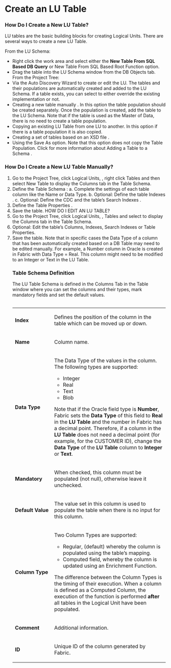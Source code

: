 # Create an LU Table

### How Do I Create a New LU Table?
LU tables are the basic building blocks for creating Logical Units. There are several ways to create a new LU Table.

From the LU Schema:

*	Right click the work area and select either the **New Table From SQL Based DB Query** or New Table From SQL Based Root Function  option.
*	Drag the table into the LU Schema window from the DB Objects tab. 
From the Project Tree: 
*	Via the Auto Discovery Wizard  to create or edit the LU. The tables and their populations are automatically created and added to the LU Schema. If a table exists, you can select to either override the existing implementation or not.
*	Creating a new table manually . In this option the table population should be created separately. Once the population is created, add the table to the LU Schema. Note that if the table is used as the Master of Data, there is no need to create a table population.
*	Copying an existing LU Table from one LU to another. In this option if there is a table population it is also copied. 
*	Creating a set of tables based on an XSD file .
*	Using the Save As option. Note that this option does not copy the Table Population.
Click for more information about Adding a Table to a Schema .
 
### How Do I Create a New LU Table Manually?  
1.	Go to the Project Tree, click Logical Units, <LU Name>, right click Tables and then select New Table to display the Columns tab in the Table Schema.
2.	Define the Table Schema :
a.	Complete the settings of each table column like the Name or Data Type.
b.	Optional: Define the table Indexes .
c.	Optional: Define the CDC and the table’s Search Indexes .
3.	Define the Table Properties . 
4.	Save the table.
HOW DO I EDIT AN LU TABLE? 
1.	Go to the Project Tree, click Logical Units, <LU Name>, Tables and select <Table Name> to display the Columns tab in the Table Schema.
2.	Optional: Edit the table’s Columns, Indexes, Search Indexes or Table Properties.
3.	Save the table.
Note that in specific cases the Data Type of a column that has been automatically created based on a DB Table may need to be edited manually. For example, a Number column in Oracle is created in Fabric with Data Type = Real. This column might need to be modified to an Integer or Text in the LU Table.

### Table Schema Definition  
The LU Table Schema is defined in the Columns Tab in the Table window where you can set the columns and their types, mark mandatory fields and set the default values. 

<table width="623">
<tbody>
<tr>
<td width="122">
<p><strong>Index</strong></p>
</td>
<td width="502">
<p>Defines the position of the column in the table which can be moved up or down.</p>
</td>
</tr>
<tr>
<td width="122">
<p><strong>Name</strong></p>
</td>
<td width="502">
<p>Column name.</p>
</td>
</tr>
<tr>
<td width="122">
<p><strong>Data Type</strong></p>
</td>
<td width="502">
<p>The Data Type of the values in the column. The following types are supported:</p>
<ul>
<li>Integer</li>
<li>Real</li>
<li>Text</li>
<li>Blob</li>
</ul>
<p>Note that if the Oracle field type is <strong>Number</strong>, Fabric sets the <strong>Data Type</strong> of this field to <strong>Real</strong> in the <strong>LU Table</strong> and the number in Fabric has a decimal point. Therefore, if a column in the <strong>LU Table</strong> does not need a decimal point (for example, for the CUSTOMER ID), change the <strong>Data Type</strong> of the <strong>LU Table</strong> column to <strong>Integer</strong> or <strong>Text</strong>.</p>
</td>
</tr>
<tr>
<td width="122">
<p><strong>Mandatory</strong></p>
</td>
<td width="502">
<p>When checked, this column must be populated (not null), otherwise leave it unchecked.</p>
</td>
</tr>
<tr>
<td width="122">
<p><strong>Default Value</strong></p>
</td>
<td width="502">
<p>The value set in this column is used to populate the table when there is no input for this column.</p>
</td>
</tr>
<tr>
<td width="122">
<p><strong>Column Type</strong></p>
</td>
<td width="502">
<p>Two Column Types are supported:</p>
<ul>
<li>Regular, (default) whereby the column is populated using the table&rsquo;s mapping.</li>
<li>Computed field, whereby the column is updated using an Enrichment Function.</li>
</ul>
<p>The difference between the Column Types is the timing of their execution. When a column is defined as a Computed Column, the execution of the function is performed <strong>after</strong> all tables in the Logical Unit have been populated.</p>
</td>
</tr>
<tr>
<td width="122">
<p><strong>Comment</strong></p>
</td>
<td width="502">
<p>Additional information.</p>
</td>
</tr>
<tr>
<td width="122">
<p><strong>ID</strong></p>
</td>
<td width="502">
<p>Unique ID of the column generated by Fabric.</p>
</td>
</tr>
</tbody>
</table>
<p>&nbsp;</p>
